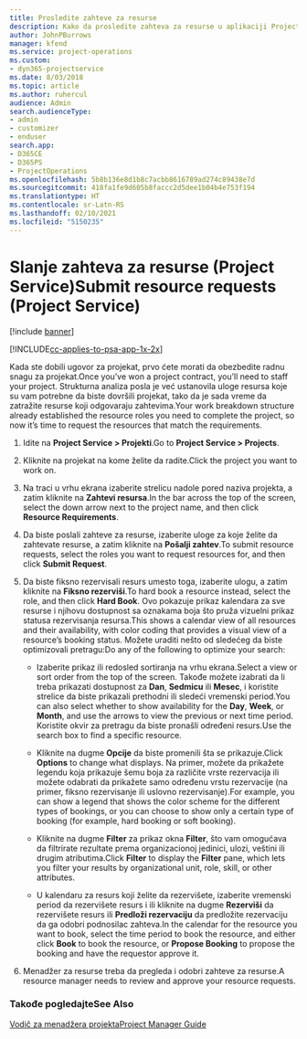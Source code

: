 ```yaml
---
title: Prosledite zahteve za resurse
description: Kako da prosledite zahteva za resurse u aplikaciji Project Service
author: JohnPBurrows
manager: kfend
ms.service: project-operations
ms.custom:
- dyn365-projectservice
ms.date: 8/03/2018
ms.topic: article
ms.author: ruhercul
audience: Admin
search.audienceType:
- admin
- customizer
- enduser
search.app:
- D365CE
- D365PS
- ProjectOperations
ms.openlocfilehash: 5b8b136e8d1b8c7acbb8616789ad274c89438e7d
ms.sourcegitcommit: 418fa1fe9d605b8faccc2d5dee1b04b4e753f194
ms.translationtype: HT
ms.contentlocale: sr-Latn-RS
ms.lasthandoff: 02/10/2021
ms.locfileid: "5150235"
---
```

# <a name="submit-resource-requests-project-service"></a><span data-ttu-id="49a5d-103">Slanje zahteva za resurse (Project Service)</span><span class="sxs-lookup"><span data-stu-id="49a5d-103">Submit resource requests (Project Service)</span></span>

[!include [banner](../includes/psa-now-project-operations.md)]

[!INCLUDE[cc-applies-to-psa-app-1x-2x](../includes/cc-applies-to-psa-app-1x-2x.md)]

<span data-ttu-id="49a5d-104">Kada ste dobili ugovor za projekat, prvo ćete morati da obezbedite radnu snagu za projekat.</span><span class="sxs-lookup"><span data-stu-id="49a5d-104">Once you’ve won a project contract, you’ll need to staff your project.</span></span> <span data-ttu-id="49a5d-105">Strukturna analiza posla je već ustanovila uloge resursa koje su vam potrebne da biste dovršili projekat, tako da je sada vreme da zatražite resurse koji odgovaraju zahtevima.</span><span class="sxs-lookup"><span data-stu-id="49a5d-105">Your work breakdown structure already established the resource roles you need to complete the project, so now it’s time to request the resources that match the requirements.</span></span>  
  
1.  <span data-ttu-id="49a5d-106">Idite na **Project Service > Projekti**.</span><span class="sxs-lookup"><span data-stu-id="49a5d-106">Go to **Project Service > Projects**.</span></span>  
  
2.  <span data-ttu-id="49a5d-107">Kliknite na projekat na kome želite da radite.</span><span class="sxs-lookup"><span data-stu-id="49a5d-107">Click the project you want to work on.</span></span>  
  
3.  <span data-ttu-id="49a5d-108">Na traci u vrhu ekrana izaberite strelicu nadole pored naziva projekta, a zatim kliknite na **Zahtevi resursa**.</span><span class="sxs-lookup"><span data-stu-id="49a5d-108">In the bar across the top of the screen, select the down arrow next to the project name, and then click **Resource Requirements**.</span></span>  
  
4.  <span data-ttu-id="49a5d-109">Da biste poslali zahteve za resurse, izaberite uloge za koje želite da zahtevate resurse, a zatim kliknite na **Pošalji zahtev**.</span><span class="sxs-lookup"><span data-stu-id="49a5d-109">To submit resource requests, select the roles you want to request resources for, and then click **Submit Request**.</span></span>  
  
5.  <span data-ttu-id="49a5d-110">Da biste fiksno rezervisali resurs umesto toga, izaberite ulogu, a zatim kliknite na **Fiksno rezerviši**.</span><span class="sxs-lookup"><span data-stu-id="49a5d-110">To hard book a resource instead, select the role, and then click **Hard Book**.</span></span> <span data-ttu-id="49a5d-111">Ovo pokazuje prikaz kalendara za sve resurse i njihovu dostupnost sa oznakama boja što pruža vizuelni prikaz statusa rezervisanja resursa.</span><span class="sxs-lookup"><span data-stu-id="49a5d-111">This shows a calendar view of all resources and their availability, with color coding that provides a visual view of a resource’s booking status.</span></span> <span data-ttu-id="49a5d-112">Možete uraditi nešto od sledećeg da biste optimizovali pretragu:</span><span class="sxs-lookup"><span data-stu-id="49a5d-112">Do any of the following to optimize your search:</span></span>  
  
    -   <span data-ttu-id="49a5d-113">Izaberite prikaz ili redosled sortiranja na vrhu ekrana.</span><span class="sxs-lookup"><span data-stu-id="49a5d-113">Select a view or sort order from the top of the screen.</span></span> <span data-ttu-id="49a5d-114">Takođe možete izabrati da li treba prikazati dostupnost za **Dan**, **Sedmicu** ili **Mesec**, i koristite strelice da biste prikazali prethodni ili sledeći vremenski period.</span><span class="sxs-lookup"><span data-stu-id="49a5d-114">You can also select whether to show availability for the **Day**, **Week**, or **Month**, and use the arrows to view the previous or next time period.</span></span> <span data-ttu-id="49a5d-115">Koristite okvir za pretragu da biste pronašli određeni resurs.</span><span class="sxs-lookup"><span data-stu-id="49a5d-115">Use the search box to find a specific resource.</span></span>  
  
    -   <span data-ttu-id="49a5d-116">Kliknite na dugme **Opcije** da biste promenili šta se prikazuje.</span><span class="sxs-lookup"><span data-stu-id="49a5d-116">Click **Options** to change what displays.</span></span> <span data-ttu-id="49a5d-117">Na primer, možete da prikažete legendu koja prikazuje šemu boja za različite vrste rezervacija ili možete odabrati da prikažete samo određenu vrstu rezervacije (na primer, fiksno rezervisanje ili uslovno rezervisanje).</span><span class="sxs-lookup"><span data-stu-id="49a5d-117">For example, you can show a legend that shows the color scheme for the different types of bookings, or you can choose to show only a certain type of booking (for example, hard booking or soft booking).</span></span>  
  
    -   <span data-ttu-id="49a5d-118">Kliknite na dugme **Filter** za prikaz okna **Filter**, što vam omogućava da filtrirate rezultate prema organizacionoj jedinici, ulozi, veštini ili drugim atributima.</span><span class="sxs-lookup"><span data-stu-id="49a5d-118">Click **Filter** to display the **Filter** pane, which lets you filter your results by organizational unit, role, skill, or other attributes.</span></span>  
  
    -   <span data-ttu-id="49a5d-119">U kalendaru za resurs koji želite da rezervišete, izaberite vremenski period da rezervišete resurs i ili kliknite na dugme **Rezerviši** da rezervišete resurs ili **Predloži rezervaciju** da predložite rezervaciju da ga odobri podnosilac zahteva.</span><span class="sxs-lookup"><span data-stu-id="49a5d-119">In the calendar for the resource you want to book, select the time period to book the resource, and either click **Book** to book the resource, or **Propose Booking** to propose the booking and have the requestor approve it.</span></span>  
  
6.  <span data-ttu-id="49a5d-120">Menadžer za resurse treba da pregleda i odobri zahteve za resurse.</span><span class="sxs-lookup"><span data-stu-id="49a5d-120">A resource manager needs to review and approve your resource requests.</span></span>  
  
### <a name="see-also"></a><span data-ttu-id="49a5d-121">Takođe pogledajte</span><span class="sxs-lookup"><span data-stu-id="49a5d-121">See Also</span></span>  
 [<span data-ttu-id="49a5d-122">Vodič za menadžera projekta</span><span class="sxs-lookup"><span data-stu-id="49a5d-122">Project Manager Guide</span></span>](../psa/project-manager-guide.md)
